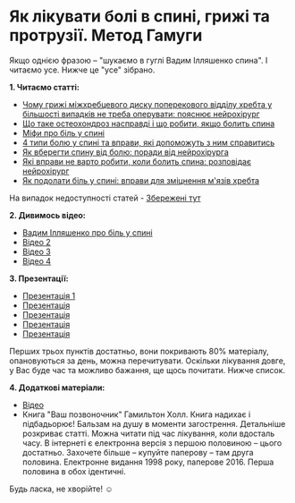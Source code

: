 # Як лікувати болі в спині, грижі та протрузії. Метод Гамуги

Якщо однією фразою – "шукаємо в гуглі Вадим Ілляшенко спина". І читаємо усе. Нижче це "усе" зібрано.

**1. Читаємо статті:**
- [Чому грижі міжхребцевого диску поперекового відділу хребта у більшості випадків не треба оперувати: пояснює нейрохірург](https://moz.gov.ua/article/health/chomu-grizhi-mizhhrebcevogo-disku-u-bilshosti-vipadkiv-ne-treba-operuvati-pojasnjue-nejrohirurg)
- [Що таке остеохондроз насправді і що робити, якщо болить спина](https://moz.gov.ua/article/health/scho-take-osteohondroz-naspravdi-i-scho-robiti-jakscho-bolit-spina)
- [Міфи про біль у спині](https://moz.gov.ua/article/health/mifi-pro-bil-u-spini)
- [4 типи болю у спині та вправи, які допоможуть з ним справитись](https://moz.gov.ua/article/health/4-tipi-bolju-u-spini-ta-vpravi-jaki-dopomozhut-z-nim-spravitis)
- [Як вберегти спину від болю: поради від нейрохірурга](https://moz.gov.ua/article/health/jak-vberegti-spinu-vid-bolju-poradi-vid-nejrohirurga)
- [Які вправи не варто робити, коли болить спина: розповідає нейрохірург](https://moz.gov.ua/article/health/jaki-vpravi-ne-varto-robiti-koli-bolit-spina-rozpovidae-nejrohirurg)
- [Як подолати біль у спині: вправи для зміцнення м'язів хребта](https://moz.gov.ua/article/health/jak-podolati-bil-u-spini-vpravi-dlja-zmicnennja-mjaziv-hrebta)

На випадок недоступності статей - [Збережені тут](https://www.dropbox.com/s/updpueivaauh89g/Low-Back-Pain-Articles.zip?dl=0)

**2. Дивимось відео:**
- [Вадим Ілляшенко про біль у спині](https://www.youtube.com/watch?v=yJ4Zv5Mulh8)
- [Відео 2](https://www.facebook.com/MedicalGatepage/videos/1314104088733476/?vh=e)
- [Відео 3](https://www.youtube.com/watch?v=5j86SawwCEw)
- [Відео 4](https://www.youtube.com/watch?v=_JupHeaaeAY&vl=uk)

**3. Презентації:**
- [Презентація 1](https://www.slideshare.net/chcm/ss-73498429)
- [Презентація ]()
- [Презентація ]()
- [Презентація ]()
- [Презентація ]()

Перших трьох пунктів достатньо, вони покривають 80% матеріалу, опановуються за день, можна перечитувати. Оскільки лікування довге, у Вас буде час та можливо бажання, ще щось почитати. Нижче список.

**4. Додаткові матеріали:**
- [Відео](https://www.facebook.com/MedicalGatepage/videos/1314104088733476/?vh=e)
- Книга "Ваш позвоночник" Гамильтон Холл. Книга надихає і підбадьорює! Бальзам на душу в моменти загострення. Детальніше розкриває статті. Можна читати під час лікування, коли вдосталь часу. В інтернеті є електронна версія з першою половиною – цього достатньо. Захочете більше – купуйте паперову – там друга половина. Електронне видання 1998 року, паперове 2016. Перша половина в обох ідентичні.

Будь ласка, не хворійте! ☺️
